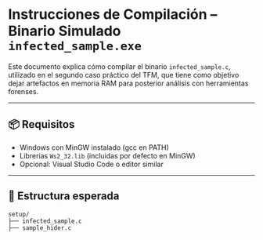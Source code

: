 # Instrucciones de Compilación – Binario Simulado `infected_sample.exe`

Este documento explica cómo compilar el binario `infected_sample.c`, utilizado en el segundo caso práctico del TFM, que tiene como objetivo dejar artefactos en memoria RAM para posterior análisis con herramientas forenses.

---

## 📦 Requisitos

- Windows con MinGW instalado (gcc en PATH)
- Librerías `Ws2_32.lib` (incluidas por defecto en MinGW)
- Opcional: Visual Studio Code o editor similar

---

## 📁 Estructura esperada

```plaintext
setup/
├── infected_sample.c
├── sample_hider.c
